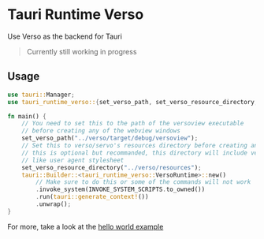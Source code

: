 # Tauri Runtime Verso

Use Verso as the backend for Tauri

> Currently still working in progress

## Usage

```rust
use tauri::Manager;
use tauri_runtime_verso::{set_verso_path, set_verso_resource_directory, INVOKE_SYSTEM_SCRIPTS};

fn main() {
    // You need to set this to the path of the versoview executable
    // before creating any of the webview windows
    set_verso_path("../verso/target/debug/versoview");
    // Set this to verso/servo's resources directory before creating any of the webview windows
    // this is optional but recommanded, this directory will include very important things
    // like user agent stylesheet
    set_verso_resource_directory("../verso/resources");
    tauri::Builder::<tauri_runtime_verso::VersoRuntime>::new()
        // Make sure to do this or some of the commands will not work
        .invoke_system(INVOKE_SYSTEM_SCRIPTS.to_owned())
        .run(tauri::generate_context!())
        .unwrap();
}
```

For more, take a look at the [hello world example](examples/helloworld)
